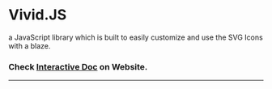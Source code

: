 # Vivid.JS
a JavaScript library which is built to easily customize and use the SVG Icons with a blaze.

### Check [Interactive Doc](https://webkul.github.io/vivid/docs.html) on Website.
---
